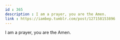 ```yaml
---
id : 365
description : I am a prayer, you are the Amen.
link : https://iambep.tumblr.com/post/127158153896
---
```


I am a prayer, you are the Amen.
